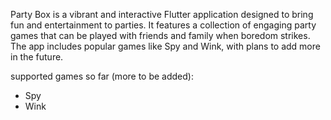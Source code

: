 Party Box is a vibrant and interactive Flutter application designed to bring fun and entertainment to parties. It features a collection of engaging party games that can be played with friends and family when boredom strikes. The app includes popular games like Spy and Wink, with plans to add more in the future.

supported games so far (more to be added):
- Spy
- Wink
